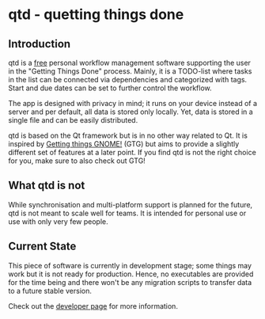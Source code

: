 # qtd - quetting things done
## Introduction
qtd is a [free](https://www.gnu.org/philosophy/free-sw.en.html) personal workflow management software supporting the user in the "Getting Things Done" process.
Mainly, it is a TODO-list where tasks in the list can be connected via dependencies and categorized with tags. Start and due dates can be set to further control the workflow.

The app is designed with privacy in mind; it runs on your device instead of a server and per default, all data is stored only locally. Yet, data is stored in a single file and can be easily distributed. 

qtd is based on the Qt framework but is in no other way related to Qt. It is inspired by [Getting things GNOME!](https://getting-things-gnome.github.io/) (GTG) but aims to provide a slightly different set of features at a later point.
If you find qtd is not the right choice for you, make sure to also check out GTG!

## What qtd is not
While synchronisation and multi-platform support is planned for the future, qtd is not meant to scale well for teams. It is intended for personal use or use with only very few people. 

## Current State
This piece of software is currently in development stage; some things may work but it is not ready for production. Hence, no executables are provided for the time being and there won't be any migration scripts to transfer data to a future stable version.

Check out the [developer page](DEV.md) for more information.
